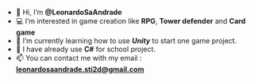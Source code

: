 - 👋 Hi, I’m **@LeonardoSaAndrade** 
- :computer: I’m interested in game creation like **RPG**, **Tower defender** and **Card game**
- :thinking: I’m currently learning how to use ***Unity*** to start one game project.
- :school: I have already use **C#** for school project.
- 📫 You can contact me with my email : **leonardosaandrade.sti2d@gmail.com**

<!---
LeonardoSaAndrade/LeonardoSaAndrade is a ✨ special ✨ repository because its `README.md` (this file) appears on your GitHub profile.
You can click the Preview link to take a look at your changes.
--->
